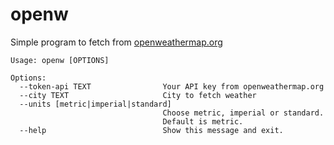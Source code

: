 # openw

Simple program to fetch from [openweathermap.org](https://openweathermap.org)

```
Usage: openw [OPTIONS]

Options:
  --token-api TEXT                Your API key from openweathermap.org
  --city TEXT                     City to fetch weather
  --units [metric|imperial|standard]
                                  Choose metric, imperial or standard.
                                  Default is metric.
  --help                          Show this message and exit.
```

